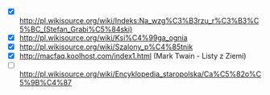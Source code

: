 - [x] http://pl.wikisource.org/wiki/Indeks:Na_wzg%C3%B3rzu_r%C3%B3%C5%BC_(Stefan_Grabi%C5%84ski)
- [x] http://pl.wikisource.org/wiki/Ksi%C4%99ga_ognia
- [x] http://pl.wikisource.org/wiki/Szalony_p%C4%85tnik
- [x] http://macfaq.koolhost.com/index1.html (Mark Twain - Listy z Ziemi)
- [ ] http://pl.wikisource.org/wiki/Encyklopedia_staropolska/Ca%C5%82o%C5%9B%C4%87
